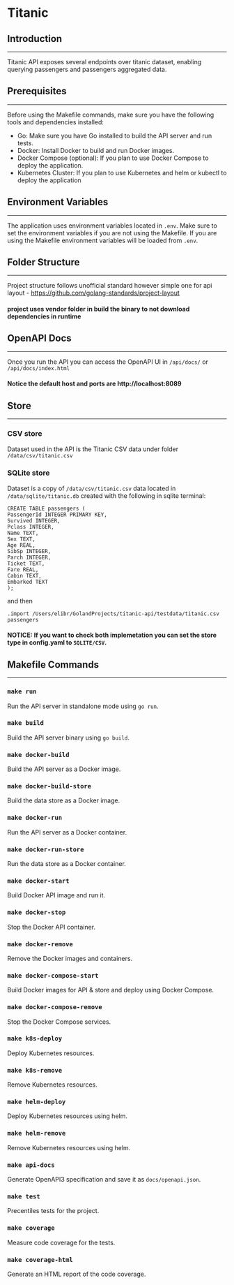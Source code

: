 # Titanic

## Introduction

---
Titanic API exposes several endpoints over titanic dataset, enabling querying passengers and passengers aggregated data.

## Prerequisites

---
Before using the Makefile commands, make sure you have the following tools and dependencies installed:

- Go: Make sure you have Go installed to build the API server and run tests.
- Docker: Install Docker to build and run Docker images.
- Docker Compose (optional): If you plan to use Docker Compose to deploy the application.
- Kubernetes Cluster: If you plan to use Kubernetes and helm or kubectl to deploy the application

## Environment Variables

---
The application uses environment variables located in `.env`. Make sure to set the environment variables if you are not using the Makefile.
If you are using the Makefile environment variables will be loaded from `.env`.

## Folder Structure

---

Project structure follows unofficial standard however simple one for api layout - https://github.com/golang-standards/project-layout

#### project uses vendor folder in build the binary to not download dependencies in runtime
## OpenAPI Docs

---
Once you run the API you can access the OpenAPI UI in `/api/docs/` or `/api/docs/index.html`

#### Notice the default host and ports are http://localhost:8089

## Store

---
### CSV store
Dataset used in the API is the Titanic CSV data under folder `/data/csv/titanic.csv`
### SQLite store
Dataset is a copy of `/data/csv/titanic.csv` data located in `/data/sqlite/titanic.db`
created with the following in sqlite terminal:

```
CREATE TABLE passengers (
PassengerId INTEGER PRIMARY KEY,
Survived INTEGER,
Pclass INTEGER,
Name TEXT,
Sex TEXT,
Age REAL,
SibSp INTEGER,
Parch INTEGER,
Ticket TEXT,
Fare REAL,
Cabin TEXT,
Embarked TEXT
);
```
and then 
```
.import /Users/elibr/GolandProjects/titanic-api/testdata/titanic.csv passengers

```

#### NOTICE: If you want to check both implemetation you can set the store type in config.yaml to `SQLITE/CSV`.
## Makefile Commands

---
### `make run`

Run the API server in standalone mode using `go run`.

### `make build`

Build the API server binary using `go build`.

### `make docker-build`

Build the API server as a Docker image.

### `make docker-build-store`

Build the data store as a Docker image.

### `make docker-run`

Run the API server as a Docker container.

### `make docker-run-store`

Run the data store as a Docker container.

### `make docker-start`

Build Docker API image and run it.

### `make docker-stop`

Stop the Docker API container.

### `make docker-remove`

Remove the Docker images and containers.

### `make docker-compose-start`

Build Docker images for API & store and deploy using Docker Compose.

### `make docker-compose-remove`

Stop the Docker Compose services.

### `make k8s-deploy`

Deploy Kubernetes resources.

### `make k8s-remove`

Remove Kubernetes resources.

### `make helm-deploy`

Deploy Kubernetes resources using helm.

### `make helm-remove`

Remove Kubernetes resources using helm.

### `make api-docs`

Generate OpenAPI3 specification and save it as `docs/openapi.json`.

### `make test`

Precentiles tests for the project.

### `make coverage`

Measure code coverage for the tests.

### `make coverage-html`

Generate an HTML report of the code coverage.

